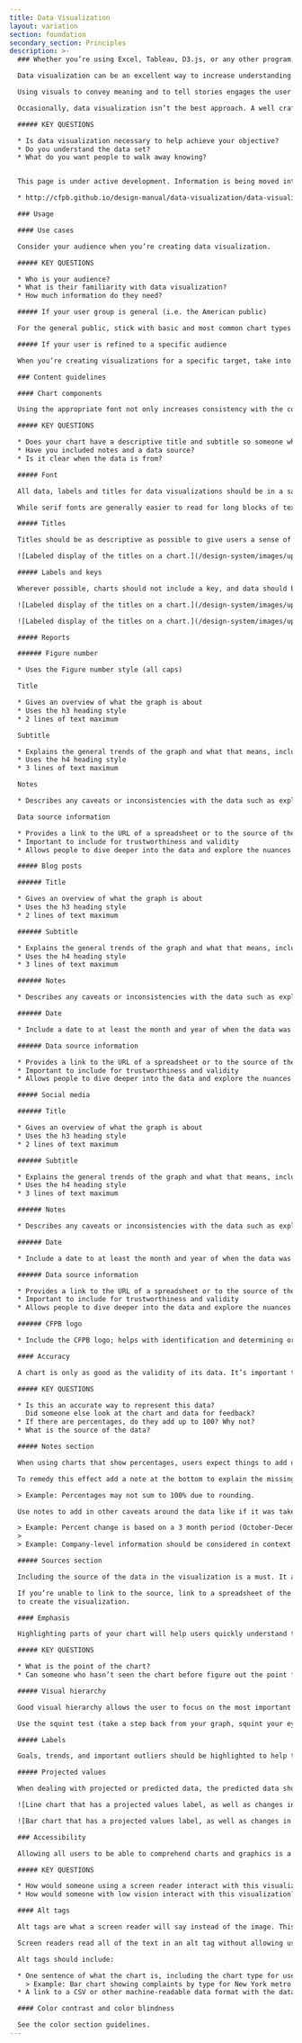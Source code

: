 ```yaml
---
title: Data Visualization
layout: variation
section: foundation
secondary_section: Principles
description: >-
  ### Whether you’re using Excel, Tableau, D3.js, or any other program, follow these guidelines to create effective and consistent data visualizations.

  Data visualization can be an excellent way to increase understanding and make comparisons of data. Each graph should have a point that you want the user to walk away knowing.

  Using visuals to convey meaning and to tell stories engages the user and creates a memorable experience. Part of this is choosing the correct visualization for the data. Make sure you understand the data and the relationship of your data before you choose visuals to help explain it to others.

  Occasionally, data visualization isn’t the best approach. A well crafted sentence or table may be a better solution to convey specific points or a precise numerical interpretation. Graphs are most useful when you want the user to walk away with a general sense of the data and to interpret patterns.

  ##### KEY QUESTIONS

  * Is data visualization necessary to help achieve your objective?
  * Do you understand the data set?
  * What do you want people to walk away knowing?


  This page is under active development. Information is being moved into it from this page:

  * http://cfpb.github.io/design-manual/data-visualization/data-visualization.html

  ### Usage

  #### Use cases

  Consider your audience when you’re creating data visualization.

  ##### KEY QUESTIONS

  * Who is your audience?
  * What is their familiarity with data visualization?
  * How much information do they need?

  ##### If your user group is general (i.e. the American public)

  For the general public, stick with basic and most common chart types that people can easily understand. Adding emphasis and labels will help highlight the point of the visual and tell the story of the information. Consider using multiple simple charts to step the user through the data, rather than one big complex visualization.

  ##### If your user is refined to a specific audience

  When you’re creating visualizations for a specific target, take into consideration their familiarity with the data, visualization types, and the terminology used to label and describe data. More complex stories might necessitate more complex visuals, however, this does not mean it should lack emphasis.

  ### Content guidelines

  #### Chart components

  Using the appropriate font not only increases consistency with the core brand, but assures legibility and good visual hierarchy. Proper labeling and titles help users quickly understand the chart and increases comprehension as well as helping with accessibility.

  ##### KEY QUESTIONS

  * Does your chart have a descriptive title and subtitle so someone who cannot see the chart could understand the general trends?
  * Have you included notes and a data source?
  * Is it clear when the data is from?

  ##### Font

  All data, labels and titles for data visualizations should be in a sans-serif font. The preferred choices for fonts are: Avenir Next over Arial, and Arial over another sans serif font.

  While serif fonts are generally easier to read for long blocks of text, data visualizations rarely include long blocks. The lack of serifs, especially on numbers, helps cut down on the amount of lines and visual clutter. This lack also increases the legibility of small text by eliminating thin serifs.

  ##### Titles

  Titles should be as descriptive as possible to give users a sense of what the chart will be about. This not only provides users a framework of what they are looking at, but also helps with 508 accessibility and decreases the amount of text necessary in alt tags.

  ![Labeled display of the titles on a chart.](/design-system/images/uploads/parts-of-a-chart_01.png)

  ##### Labels and keys

  Wherever possible, charts should not include a key, and data should be directly labeled. This reduces the cognitive burden for the user so they are not hunting for labels and trying to connect colors to the data.

  ![Labeled display of the titles on a chart.](/design-system/images/uploads/parts-of-a-chart_012.png)

  ![Labeled display of the titles on a chart.](/design-system/images/uploads/parts-of-a-chart_013.png)

  ##### Reports

  ###### Figure number

  * Uses the Figure number style (all caps)

  Title

  * Gives an overview of what the graph is about
  * Uses the h3 heading style
  * 2 lines of text maximum

  Subtitle

  * Explains the general trends of the graph and what that means, including why it is important
  * Uses the h4 heading style
  * 3 lines of text maximum

  Notes

  * Describes any caveats or inconsistencies with the data such as explaining why numbers do not add up to 100% or the specific dates that the data is pulled from

  Data source information

  * Provides a link to the URL of a spreadsheet or to the source of the data
  * Important to include for trustworthiness and validity
  * Allows people to dive deeper into the data and explore the nuances for themselves or to replicate the visualization

  ##### Blog posts

  ###### Title

  * Gives an overview of what the graph is about
  * Uses the h3 heading style
  * 2 lines of text maximum

  ###### Subtitle

  * Explains the general trends of the graph and what that means, including why it is important
  * Uses the h4 heading style
  * 3 lines of text maximum

  ###### Notes

  * Describes any caveats or inconsistencies with the data such as explaining why numbers do not add up to 100% or the specific dates that the data is pulled from

  ###### Date

  * Include a date to at least the month and year of when the data was collected to provide context and accuracy over time.

  ###### Data source information

  * Provides a link to the URL of a spreadsheet or to the source of the data
  * Important to include for trustworthiness and validity
  * Allows people to dive deeper into the data and explore the nuances for themselves or to replicate the visualization

  ##### Social media

  ###### Title

  * Gives an overview of what the graph is about
  * Uses the h3 heading style
  * 2 lines of text maximum

  ###### Subtitle

  * Explains the general trends of the graph and what that means, including why it is important
  * Uses the h4 heading style
  * 3 lines of text maximum

  ###### Notes

  * Describes any caveats or inconsistencies with the data such as explaining why numbers do not add up to 100% or the specific dates that the data is pulled from

  ###### Date

  * Include a date to at least the month and year of when the data was collected to provide context and accuracy over time.

  ###### Data source information

  * Provides a link to the URL of a spreadsheet or to the source of the data
  * Important to include for trustworthiness and validity
  * Allows people to dive deeper into the data and explore the nuances for themselves or to replicate the visualization

  ###### CFPB logo

  * Include the CFPB logo; helps with identification and determining origin if the graphic gets re-used

  #### Accuracy

  A chart is only as good as the validity of its data. It’s important to check both the data and chart several times with multiple people before publishing. One small error can invalidate the integrity of an entire visualization. Several errors in data accuracy can damage credibility.

  ##### KEY QUESTIONS

  * Is this an accurate way to represent this data?
    Did someone else look at the chart and data for feedback?
  * If there are percentages, do they add up to 100? Why not?
  * What is the source of the data?

  ##### Notes section

  When using charts that show percentages, users expect things to add up to 100%. If they don’t it undermines the integrity of the visuals by leaving the user with missing pieces.

  To remedy this effect add a note at the bottom to explain the missing data.

  > Example: Percentages may not sum to 100% due to rounding.

  Use notes to add in other caveats around the data like if it was taken from a specific time period.

  > Example: Percent change is based on a 3 month period (October-December) and compared to the previous year.
  >
  > Example: Company-level information should be considered in context of total complaints, company size and market share in a given geographic area.

  ##### Sources section

  Including the source of the data in the visualization is a must. It adds credibility and transparency to the graph. The visualization could then be replicated using the mentioned sources which adds credibility.

  If you’re unable to link to the source, link to a spreadsheet of the data used
  to create the visualization.

  #### Emphasis

  Highlighting parts of your chart will help users quickly understand the point of the graphic and accurately comprehend the information.

  ##### KEY QUESTIONS

  * What is the point of the chart?
  * Can someone who hasn’t seen the chart before figure out the point from a quick look and the title?

  ##### Visual hierarchy

  Good visual hierarchy allows the user to focus on the most important piece of content first and work their way into the graphic. The title and subtitle should be the first thing that the user reads when viewing the chart to give them context of what the chart is about. Therefore, they should be the biggest thing on the chart.

  Use the squint test (take a step back from your graph, squint your eyes, and say what you see first, second, third…) to get a sense of what your users will automatically identify first.

  ##### Labels

  Goals, trends, and important outliers should be highlighted to help the user discern what is going on with the data. Labels will help the user understand the data and make sense of what it is showing.

  ##### Projected values

  When dealing with projected or predicted data, the predicted data should be deemphasized. Use a color change to a lighter tint or dashed outline for bar charts, a dotted line for line charts, and a label explaining what part of the data is predicted or projected.

  ![Line chart that has a projected values label, as well as changes in color and pattern to indicate the projected data.](/design-system/images/uploads/projected-values-1.png)

  ![Bar chart that has a projected values label, as well as changes in color to indicate the projected data.](/design-system/images/uploads/projected-values-2.png)

  ### Accessibility

  Allowing all users to be able to comprehend charts and graphics is a key part of being a government agency that serves the entire American public. This is an interpretation of what it means for a chart to be 508 compliant and accessible, starting with descriptive titles and not only relying on color to connect data to its meaning.

  ##### KEY QUESTIONS

  * How would someone using a screen reader interact with this visualization?
  * How would someone with low vision interact with this visualization?

  #### Alt tags

  Alt tags are what a screen reader will say instead of the image. This is important for not only web materials, but charts that are in pdfs and charts that are placed as images into word documents.

  Screen readers read all of the text in an alt tag without allowing users to speed up, or skip. Make sure the information in the alt tag is descriptive but succinct.

  Alt tags should include:

  * One sentence of what the chart is, including the chart type for users with limited vision who can see part of it, but may not be able to have a full understanding of the graph.
    > Example: Bar chart showing complaints by type for New York metro area, New York state and the United States.
  * A link to a CSV or other machine-readable data format with the data so people with impaired vision can tab through the data with a screen reader. The data should have descriptive column labels and provide a link.

  #### Color contrast and color blindness

  See the color section guidelines.
---
```

